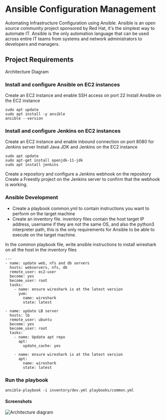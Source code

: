 
# Ansible Configuration Management

Automating Infrastructure Configuration using Ansible. Ansible is an open source community project sponsored by Red Hat, it's the simplest way to automate IT. Ansible is the only automation language that can be used across entire IT teams from systems and network administrators to developers and managers.

## Project Requirements

Architecture Diagram


### Install and configure Ansible on EC2 instances
Create an EC2 instance and enable SSH access on port 22
Install Ansible on the EC2 instance

```
sudo apt update
sudo apt install -y ansible
ansible --version
```

### Install and configure Jenkins on EC2 instances
Create an EC2 instance and enable inbound connection on port 8080 for Jenkins server
Install Java JDK and Jenkins on the EC2 instance

```
sudo apt update 
sudo apt-get install openjdk-11-jdk
sudo apt install jenkins 
```

Create a repository and configure a Jenkins webhook on the repository
Create a Freestly project on the Jenkins server to confirm that the webhook is working.

### Ansible Development
- Create a playbook common.yml to contain instructions you want to perform on the target machine
- Create an inventory file. inventory files contain the host target IP address, username if they are not the same OS, and also the python3 interpreter path, this is the only requirements for Ansible to be able to execute on the target machine.

In the common playbook file, write ansible instructions to install wireshark on all the host in the inventory files

```
---
- name: update web, nfs and db servers
  hosts: webservers, nfs, db
  remote_user: ec2-user
  become: yes
  become_user: root
  tasks:
    - name: ensure wireshark is at the latest version
      yum:
        name: wireshark
        state: latest

- name: update LB server
  hosts: lb
  remote_user: ubuntu
  become: yes
  become_user: root
  tasks:
    - name: Update apt repo
      apt: 
        update_cache: yes

    - name: ensure wireshark is at the latest version
      apt:
        name: wireshark
        state: latest
```

### Run the playbook

```
ansible-playbook -i inventory/dev.yml playbooks/common.yml
```


#### Screenshots

![Architecture diagram](hhttps://darey.io/wp-content/uploads/2021/07/bastion.png)


